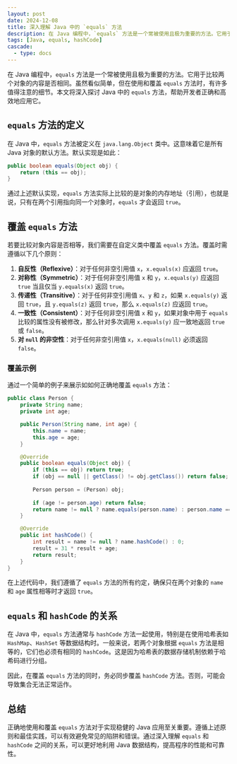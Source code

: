 ```yaml
---
layout: post
date: 2024-12-08
title: 深入理解 Java 中的 `equals` 方法
description: 在 Java 编程中，`equals` 方法是一个常被使用且极为重要的方法。它用于比较两个对象的内容是否相同。虽然看似简单，但在使用和覆盖 `equals` 方法时，有许多值得注意的细节。本文将深入探讨 Java 中的 `equals` 方法，帮助开发者正确和高效地应用它。
tags: [Java, equals, hashCode]
cascade:
  - type: docs
---
```


在 Java 编程中，`equals` 方法是一个常被使用且极为重要的方法。它用于比较两个对象的内容是否相同。虽然看似简单，但在使用和覆盖 `equals` 方法时，有许多值得注意的细节。本文将深入探讨 Java 中的 `equals` 方法，帮助开发者正确和高效地应用它。

## `equals` 方法的定义

在 Java 中，`equals` 方法被定义在 `java.lang.Object` 类中。这意味着它是所有 Java 对象的默认方法。默认实现是如此：

```java
public boolean equals(Object obj) {
    return (this == obj);
}
```

通过上述默认实现，`equals` 方法实际上比较的是对象的内存地址（引用），也就是说，只有在两个引用指向同一个对象时，`equals` 才会返回 `true`。

## 覆盖 `equals` 方法

若要比较对象内容是否相等，我们需要在自定义类中覆盖 `equals` 方法。覆盖时需遵循以下几个原则：

1. **自反性（Reflexive）**：对于任何非空引用值 `x`，`x.equals(x)` 应返回 `true`。
2. **对称性（Symmetric）**：对于任何非空引用值 `x` 和 `y`，`x.equals(y)` 应返回 `true` 当且仅当 `y.equals(x)` 返回 `true`。
3. **传递性（Transitive）**：对于任何非空引用值 `x`、`y` 和 `z`，如果 `x.equals(y)` 返回 `true`，且 `y.equals(z)` 返回 `true`，那么 `x.equals(z)` 应返回 `true`。
4. **一致性（Consistent）**：对于任何非空引用值 `x` 和 `y`，如果对象中用于 `equals` 比较的属性没有被修改，那么针对多次调用 `x.equals(y)` 应一致地返回 `true` 或 `false`。
5. **对 `null` 的非空性**：对于任何非空引用值 `x`，`x.equals(null)` 必须返回 `false`。

### 覆盖示例

通过一个简单的例子来展示如如何正确地覆盖 `equals` 方法：

```java
public class Person {
    private String name;
    private int age;

    public Person(String name, int age) {
        this.name = name;
        this.age = age;
    }

    @Override
    public boolean equals(Object obj) {
        if (this == obj) return true;
        if (obj == null || getClass() != obj.getClass()) return false;
        
        Person person = (Person) obj;
        
        if (age != person.age) return false;
        return name != null ? name.equals(person.name) : person.name == null;
    }

    @Override
    public int hashCode() {
        int result = name != null ? name.hashCode() : 0;
        result = 31 * result + age;
        return result;
    }
}
```

在上述代码中，我们遵循了 `equals` 方法的所有约定，确保只在两个对象的 `name` 和 `age` 属性相等时才返回 `true`。

## `equals` 和 `hashCode` 的关系

在 Java 中，`equals` 方法通常与 `hashCode` 方法一起使用，特别是在使用哈希表如 `HashMap`、`HashSet` 等数据结构时。一般来说，若两个对象根据 `equals` 方法是相等的，它们也必须有相同的 `hashCode`。这是因为哈希表的数据存储机制依赖于哈希码进行分组。

因此，在覆盖 `equals` 方法的同时，务必同步覆盖 `hashCode` 方法。否则，可能会导致集合无法正常运作。

## 总结

正确地使用和覆盖 `equals` 方法对于实现稳健的 Java 应用至关重要。遵循上述原则和最佳实践，可以有效避免常见的陷阱和错误。通过深入理解 `equals` 和 `hashCode` 之间的关系，可以更好地利用 Java 数据结构，提高程序的性能和可靠性。